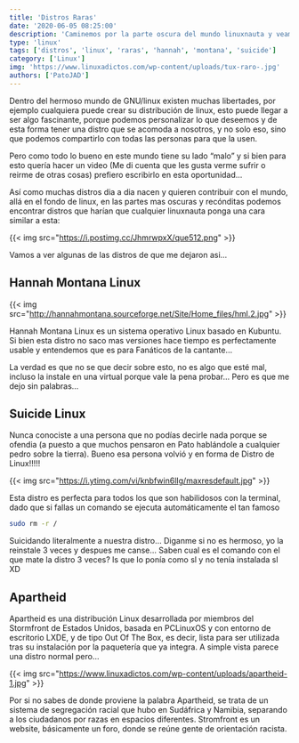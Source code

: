 ```yaml
---
title: 'Distros Raras'
date: '2020-06-05 08:25:00'
description: 'Caminemos por la parte oscura del mundo linuxnauta y veamos que se genera en esos antros.'
type: 'linux'
tags: ['distros', 'linux', 'raras', 'hannah', 'montana', 'suicide']
category: ['Linux']
img: 'https://www.linuxadictos.com/wp-content/uploads/tux-raro-.jpg'
authors: ['PatoJAD']
---
```


Dentro del hermoso mundo de GNU/linux existen muchas libertades, por ejemplo cualquiera puede crear su distribución de linux, esto puede llegar a ser algo fascinante, porque podemos personalizar lo que deseemos y de esta forma tener una distro que se acomoda a nosotros, y no solo eso, sino que podemos compartirlo con todas las personas para que la usen.

Pero como todo lo bueno en este mundo tiene su lado “malo” y si bien para esto quería hacer un video (Me di cuenta que les gusta verme sufrir o reirme de otras cosas) prefiero escribirlo en esta oportunidad…

Así como muchas distros dia a dia nacen y quieren contribuir con el mundo, allá en el fondo de linux, en las partes mas oscuras y recónditas podemos encontrar distros que harían que cualquier linuxnauta ponga una cara similar a esta:

{{< img src="https://i.postimg.cc/JhmrwpxX/que512.png" >}}

Vamos a ver algunas de las distros de que me dejaron asi…

## Hannah Montana Linux

{{< img src="http://hannahmontana.sourceforge.net/Site/Home_files/hml.2.jpg" >}}

Hannah Montana Linux es un sistema operativo Linux basado en Kubuntu. Si bien esta distro no saco mas versiones hace tiempo es perfectamente usable y entendemos que es para Fanáticos de la cantante…

La verdad es que no se que decir sobre esto, no es algo que esté mal, incluso la instale en una virtual porque vale la pena probar… Pero es que me dejo sin palabras…

## Suicide Linux

Nunca conociste a una persona que no podías decirle nada porque se ofendia (a puesto a que muchos pensaron en Pato hablándole a cualquier pedro sobre la tierra). Bueno esa persona volvió y en forma de Distro de Linux!!!!!

{{< img src="https://i.ytimg.com/vi/knbfwin6lIg/maxresdefault.jpg" >}}

Esta distro es perfecta para todos los que son habilidosos con la terminal, dado que si fallas un comando se ejecuta automáticamente el tan famoso

```zsh
sudo rm -r /
```

Suicidando literalmente a nuestra distro… Diganme si no es hermoso, yo la reinstale 3 veces y despues me canse… Saben cual es el comando con el que mate la distro 3 veces? ls que lo ponía como sl y no tenía instalada sl XD

## Apartheid

Apartheid es una distribución Linux desarrollada por miembros del Stormfront de Estados Unidos, basada en PCLinuxOS y con entorno de escritorio LXDE, y de tipo Out Of The Box, es decir, lista para ser utilizada tras su instalación por la paquetería que ya integra. A simple vista parece una distro normal pero…

{{< img src="https://www.linuxadictos.com/wp-content/uploads/apartheid-1.jpg" >}}

Por si no sabes de donde proviene la palabra Apartheid, se trata de un sistema de segregación racial que hubo en Sudáfrica y Namibia, separando a los ciudadanos por razas en espacios diferentes. Stromfront es un website, básicamente un foro, donde se reúne gente de orientación racista.

